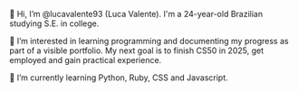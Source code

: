 👋 Hi, I’m @lucavalente93 (Luca Valente). I'm a 24-year-old Brazilian studying S.E. in college.

👀 I’m interested in learning programming and documenting my progress as part of a visible portfolio. My next goal is to finish CS50 in 2025, get employed and gain practical experience.

🌱 I’m currently learning Python, Ruby, CSS and Javascript.
<!---
lucavalente93/lucavalente93 is a ✨ special ✨ repository because its `README.md` (this file) appears on your GitHub profile.
You can click the Preview link to take a look at your changes.
--->
